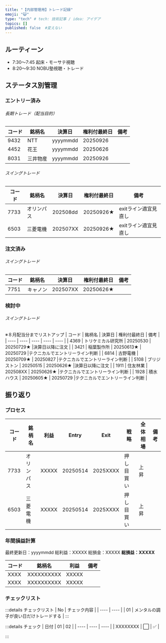 ```yaml
---
title: "【内部管理用】トレード記録"
emoji: "😺"
type: "tech" # tech: 技術記事 / idea: アイデア
topics: []
published: false  #変えない
---
```

## ルーティーン
- 7:30～7:45 起床・モーサテ視聴
- 8:20～9:30 NOBU塾視聴・トレード

## ステータス別管理
### エントリー済み
###### 長期トレード（配当目的）
| コード |      銘柄名        |  決算日  |  権利付最終日  | 備考 |
|  ----  |      ----          |   ----   |      ----      | ---- |
|  9432  | NTT                | yyyymmdd |    20250926    |      |
|  4452  | 花王               | yyyymmdd |    20250626    |      |
|  8031  | 三井物産           | yyyymmdd |    20250926    |      |


###### スイングトレード
| コード |       銘柄名       |  決算日  |  権利付最終日  | 備考 |
|  ----  |       ----         |   ----   |      ----      | ---- |
|  7733  | オリンパス         | 202508dd |    20250926★  | exitライン適宜見直し |
|  6503  | 三菱電機           | 202507XX |    20250926★  | exitライン適宜見直し |


### 注文済み
###### スイングトレード
| コード |       銘柄名       |  決算日  |  権利付最終日  | 備考 |
|  ----  |       ----         |   ----   |      ----      | ---- |
|  7751  | キャノン           | 202507XX |    20250626★  |      |



### 検討中
###### スイングトレード
※８月配当分までリストアップ
| コード |       銘柄名       |   決算日   |  権利付最終日  | 備考 |
|  ----  |       ----         |    ----    |      ----      | ---- |
|  4369  | トリケミカル研究所 | 20250530   |    20250729★  |決算日以降に注文      |
|  3421  | 稲葉製作所         | 20250613★ |    20250729    |テクニカルでエントリーライン判断 |
|  6814  | 古野電機           | 20250709★ |    20250827    |テクニカルでエントリーライン判断 |
|  5108  | ブリジストン       | 20250515   |    20250626★  |決算日以降に注文      |
|  1911  | 住友林業           | 202508XX   |    20250626★  |テクニカルでエントリーライン判断  |
|  1928  | 積水ハウス         | 20250605★ |    20250729    |テクニカルでエントリーライン判断  |



## 振り返り
### プロセス
| コード |       銘柄名       |   利益   |  Entry   |   Exit   |      戦略      |    全体相場    | 備考 |
|  ----  |       ----         |   ----   |    ----  |    ----  |      ----      |      ----      | ---- |
|  7733  | オリンパス         | XXXXX    | 20250514 | 2025XXXX |    押し目買い  |      上昇      |      |
|  6503  | 三菱電機           | XXXXX    | 20250514 | 2025XXXX |    押し目買い  |      上昇      |      |


### 年間損益計算
最終更新日：yyyymmdd
総利益：XXXXX
総損金：XXXXX
**総損益：XXXXX**

| コード |       銘柄名       |   利益   | 備考 |
|  ----  |       ----         |   ----   | ---- |
|  XXXX  | XXXXXXXXXX         | XXXXX    |      |
|  XXXX  | XXXXXXXXXX         | XXXXX    |      |



### チェックリスト
:::details チェックリスト
|   No   |       チェック内容       |
|  ----  |          ----            |
|   01   | メンタルの調子が良い日だけトレードする |
:::

:::details チェック
|    日付    |   01   |   02  |
|    ----    |  ----  |  ---- |
|  XXXXXXXX  |   ⬜    |  ✅   |

:::


